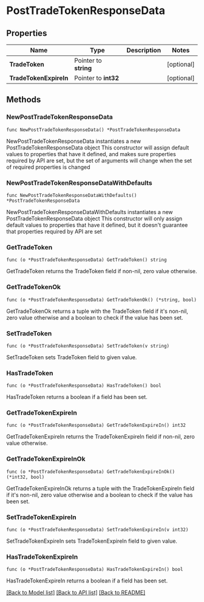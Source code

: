 # PostTradeTokenResponseData

## Properties

Name | Type | Description | Notes
------------ | ------------- | ------------- | -------------
**TradeToken** | Pointer to **string** |  | [optional] 
**TradeTokenExpireIn** | Pointer to **int32** |  | [optional] 

## Methods

### NewPostTradeTokenResponseData

`func NewPostTradeTokenResponseData() *PostTradeTokenResponseData`

NewPostTradeTokenResponseData instantiates a new PostTradeTokenResponseData object
This constructor will assign default values to properties that have it defined,
and makes sure properties required by API are set, but the set of arguments
will change when the set of required properties is changed

### NewPostTradeTokenResponseDataWithDefaults

`func NewPostTradeTokenResponseDataWithDefaults() *PostTradeTokenResponseData`

NewPostTradeTokenResponseDataWithDefaults instantiates a new PostTradeTokenResponseData object
This constructor will only assign default values to properties that have it defined,
but it doesn't guarantee that properties required by API are set

### GetTradeToken

`func (o *PostTradeTokenResponseData) GetTradeToken() string`

GetTradeToken returns the TradeToken field if non-nil, zero value otherwise.

### GetTradeTokenOk

`func (o *PostTradeTokenResponseData) GetTradeTokenOk() (*string, bool)`

GetTradeTokenOk returns a tuple with the TradeToken field if it's non-nil, zero value otherwise
and a boolean to check if the value has been set.

### SetTradeToken

`func (o *PostTradeTokenResponseData) SetTradeToken(v string)`

SetTradeToken sets TradeToken field to given value.

### HasTradeToken

`func (o *PostTradeTokenResponseData) HasTradeToken() bool`

HasTradeToken returns a boolean if a field has been set.

### GetTradeTokenExpireIn

`func (o *PostTradeTokenResponseData) GetTradeTokenExpireIn() int32`

GetTradeTokenExpireIn returns the TradeTokenExpireIn field if non-nil, zero value otherwise.

### GetTradeTokenExpireInOk

`func (o *PostTradeTokenResponseData) GetTradeTokenExpireInOk() (*int32, bool)`

GetTradeTokenExpireInOk returns a tuple with the TradeTokenExpireIn field if it's non-nil, zero value otherwise
and a boolean to check if the value has been set.

### SetTradeTokenExpireIn

`func (o *PostTradeTokenResponseData) SetTradeTokenExpireIn(v int32)`

SetTradeTokenExpireIn sets TradeTokenExpireIn field to given value.

### HasTradeTokenExpireIn

`func (o *PostTradeTokenResponseData) HasTradeTokenExpireIn() bool`

HasTradeTokenExpireIn returns a boolean if a field has been set.


[[Back to Model list]](../README.md#documentation-for-models) [[Back to API list]](../README.md#documentation-for-api-endpoints) [[Back to README]](../README.md)


